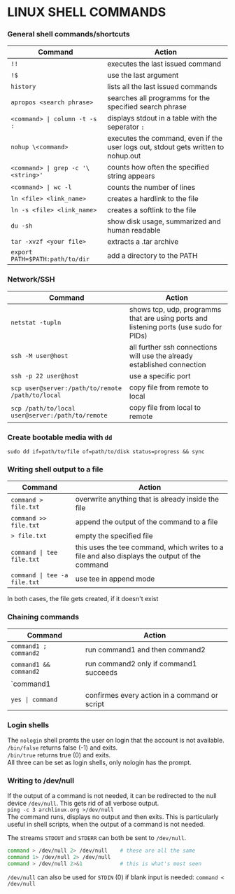 # LINUX SHELL COMMANDS

### General shell commands/shortcuts

Command | Action
--- | ---
`!!` | executes the last issued command
`!$` | use the last argument
`history` | lists all the last issued commands
`apropos <search phrase>` | searches all programms for the specified search phrase
`<command> \| column -t -s :` | displays stdout in a table with the seperator `:`
`nohup \<command>` | executes the command, even if the user logs out, stdout gets written to nohup.out
`<command> \| grep -c '\<string>'` | counts how often the specified string appears
`<command> \| wc -l` | counts the number of lines
`ln <file> <link_name>` | creates a hardlink to the file
`ln -s <file> <link_name>` | creates a softlink to the file
`du -sh` | show disk usage, summarized and human readable
`tar -xvzf <your file>` | extracts a .tar archive
`export PATH=$PATH:path/to/dir` | add a directory to the PATH

### Network/SSH

Command | Action
--- | ---
`netstat -tupln` | shows tcp, udp, programms that are using ports and listening ports (use sudo for PIDs)
`ssh -M user@host` | all further ssh connections will use the already established connection
`ssh -p 22 user@host` | use a specific port
`scp user@server:/path/to/remote /path/to/local` | copy file from remote to local
`scp /path/to/local user@server:/path/to/remote` | copy file from local to remote

### Create bootable media with `dd`
`sudo dd if=path/to/file of=path/to/disk status=progress && sync`

### Writing shell output to a file

Command | Action
--- | ---
`command > file.txt` | overwrite anything that is already inside the file
`command >> file.txt` | append the output of the command to a file
`> file.txt` | empty the specified file
`command \| tee file.txt` | this uses the tee command, which writes to a file and also displays the output of the command
`command \| tee -a file.txt` | use tee in append mode

In both cases, the file gets created, if it doesn't exist

### Chaining commands

Command | Action
--- | ---
`command1 ; command2` | run command1 and then command2
`command1 && command2` | run command2 only if command1 succeeds
`command1 || command2` | run command2 only if command1 fails
`yes \| command` | confirmes every action in a command or script

### Login shells

The `nologin` shell promts the user on login that the account is not available.  
`/bin/false` returns false (-1) and exits.  
`/bin/true` returns true (0) and exits.  
All three can be set as login shells, only nologin has the prompt.

### Writing to /dev/null
If the output of a command is not needed, it can be redirected to the null device `/dev/null`. This gets rid of all verbose output.  
`ping -c 3 archlinux.org >/dev/null`  
The command runs, displays no output and then exits. This is particularly useful in shell scripts, when the output of a command is not needed.

The streams `STDOUT` and `STDERR` can both be sent to `/dev/null`.  

```sh
command > /dev/null 2> /dev/null    # these are all the same
command 1> /dev/null 2> /dev/null
command > /dev/null 2>&1            # this is what's most seen
```

`/dev/null` can also be used for `STDIN` (0) if blank input is needed:
`command < /dev/null`
